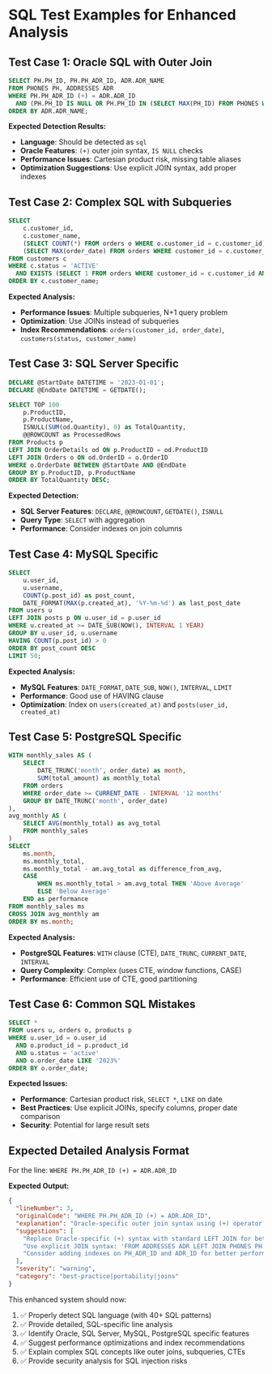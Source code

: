 # SQL Test Examples for Enhanced Analysis

## Test Case 1: Oracle SQL with Outer Join
```sql
SELECT PH.PH_ID, PH.PH_ADR_ID, ADR.ADR_NAME
FROM PHONES PH, ADDRESSES ADR
WHERE PH.PH_ADR_ID (+) = ADR.ADR_ID
  AND (PH.PH_ID IS NULL OR PH.PH_ID IN (SELECT MAX(PH_ID) FROM PHONES WHERE PH_ADR_ID (+) = ADR_ID))
ORDER BY ADR.ADR_NAME;
```

**Expected Detection Results:**
- **Language**: Should be detected as `sql`
- **Oracle Features**: `(+)` outer join syntax, `IS NULL` checks
- **Performance Issues**: Cartesian product risk, missing table aliases
- **Optimization Suggestions**: Use explicit JOIN syntax, add proper indexes

## Test Case 2: Complex SQL with Subqueries
```sql
SELECT 
    c.customer_id,
    c.customer_name,
    (SELECT COUNT(*) FROM orders o WHERE o.customer_id = c.customer_id) as order_count,
    (SELECT MAX(order_date) FROM orders WHERE customer_id = c.customer_id) as last_order_date
FROM customers c
WHERE c.status = 'ACTIVE'
  AND EXISTS (SELECT 1 FROM orders WHERE customer_id = c.customer_id AND order_date > '2023-01-01')
ORDER BY c.customer_name;
```

**Expected Analysis:**
- **Performance Issues**: Multiple subqueries, N+1 query problem
- **Optimization**: Use JOINs instead of subqueries
- **Index Recommendations**: `orders(customer_id, order_date)`, `customers(status, customer_name)`

## Test Case 3: SQL Server Specific
```sql
DECLARE @StartDate DATETIME = '2023-01-01';
DECLARE @EndDate DATETIME = GETDATE();

SELECT TOP 100
    p.ProductID,
    p.ProductName,
    ISNULL(SUM(od.Quantity), 0) as TotalQuantity,
    @@ROWCOUNT as ProcessedRows
FROM Products p
LEFT JOIN OrderDetails od ON p.ProductID = od.ProductID
LEFT JOIN Orders o ON od.OrderID = o.OrderID
WHERE o.OrderDate BETWEEN @StartDate AND @EndDate
GROUP BY p.ProductID, p.ProductName
ORDER BY TotalQuantity DESC;
```

**Expected Detection:**
- **SQL Server Features**: `DECLARE`, `@@ROWCOUNT`, `GETDATE()`, `ISNULL`
- **Query Type**: `SELECT` with aggregation
- **Performance**: Consider indexes on join columns

## Test Case 4: MySQL Specific
```sql
SELECT 
    u.user_id,
    u.username,
    COUNT(p.post_id) as post_count,
    DATE_FORMAT(MAX(p.created_at), '%Y-%m-%d') as last_post_date
FROM users u
LEFT JOIN posts p ON u.user_id = p.user_id
WHERE u.created_at >= DATE_SUB(NOW(), INTERVAL 1 YEAR)
GROUP BY u.user_id, u.username
HAVING COUNT(p.post_id) > 0
ORDER BY post_count DESC
LIMIT 50;
```

**Expected Analysis:**
- **MySQL Features**: `DATE_FORMAT`, `DATE_SUB`, `NOW()`, `INTERVAL`, `LIMIT`
- **Performance**: Good use of HAVING clause
- **Optimization**: Index on `users(created_at)` and `posts(user_id, created_at)`

## Test Case 5: PostgreSQL Specific
```sql
WITH monthly_sales AS (
    SELECT 
        DATE_TRUNC('month', order_date) as month,
        SUM(total_amount) as monthly_total
    FROM orders
    WHERE order_date >= CURRENT_DATE - INTERVAL '12 months'
    GROUP BY DATE_TRUNC('month', order_date)
),
avg_monthly AS (
    SELECT AVG(monthly_total) as avg_total
    FROM monthly_sales
)
SELECT 
    ms.month,
    ms.monthly_total,
    ms.monthly_total - am.avg_total as difference_from_avg,
    CASE 
        WHEN ms.monthly_total > am.avg_total THEN 'Above Average'
        ELSE 'Below Average'
    END as performance
FROM monthly_sales ms
CROSS JOIN avg_monthly am
ORDER BY ms.month;
```

**Expected Analysis:**
- **PostgreSQL Features**: `WITH` clause (CTE), `DATE_TRUNC`, `CURRENT_DATE`, `INTERVAL`
- **Query Complexity**: Complex (uses CTE, window functions, CASE)
- **Performance**: Efficient use of CTE, good partitioning

## Test Case 6: Common SQL Mistakes
```sql
SELECT *
FROM users u, orders o, products p
WHERE u.user_id = o.user_id
  AND o.product_id = p.product_id
  AND u.status = 'active'
  AND o.order_date LIKE '2023%'
ORDER BY o.order_date;
```

**Expected Issues:**
- **Performance**: Cartesian product risk, `SELECT *`, `LIKE` on date
- **Best Practices**: Use explicit JOINs, specify columns, proper date comparison
- **Security**: Potential for large result sets

## Expected Detailed Analysis Format

For the line: `WHERE PH.PH_ADR_ID (+) = ADR.ADR_ID`

**Expected Output:**
```json
{
  "lineNumber": 3,
  "originalCode": "WHERE PH.PH_ADR_ID (+) = ADR.ADR_ID",
  "explanation": "Oracle-specific outer join syntax using (+) operator. This creates a LEFT OUTER JOIN where all records from ADR (ADDRESSES) table are included, even if there's no matching record in PH (PHONES) table. The (+) on the left side means 'include nulls from the left table when no match exists'.",
  "suggestions": [
    "Replace Oracle-specific (+) syntax with standard LEFT JOIN for better portability",
    "Use explicit JOIN syntax: 'FROM ADDRESSES ADR LEFT JOIN PHONES PH ON PH.PH_ADR_ID = ADR.ADR_ID'",
    "Consider adding indexes on PH_ADR_ID and ADR_ID for better performance"
  ],
  "severity": "warning",
  "category": "best-practice|portability|joins"
}
```

This enhanced system should now:
1. ✅ Properly detect SQL language (with 40+ SQL patterns)
2. ✅ Provide detailed, SQL-specific line analysis
3. ✅ Identify Oracle, SQL Server, MySQL, PostgreSQL specific features
4. ✅ Suggest performance optimizations and index recommendations
5. ✅ Explain complex SQL concepts like outer joins, subqueries, CTEs
6. ✅ Provide security analysis for SQL injection risks